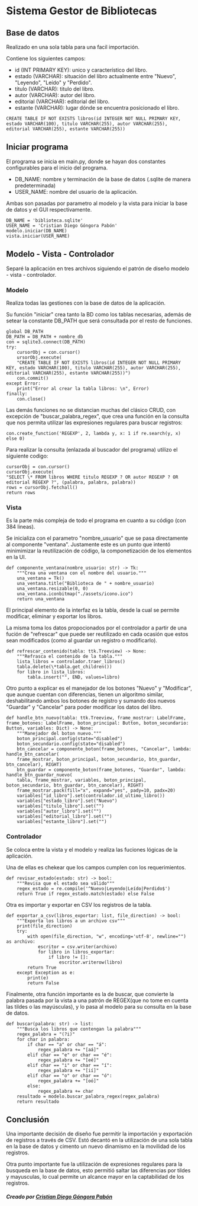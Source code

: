 # Sistema Gestor de Bibliotecas

## Base de datos

Realizado en una sola tabla para una facil importación.

Contiene los siguientes campos:

- id (INT PRIMARY KEY): unico y característico del libro.
- estado (VARCHAR): situación del libro actualmente entre "Nuevo", "Leyendo", "Leído" y "Perdido".
- titulo (VARCHAR): titulo del libro.
- autor (VARCHAR): autor del libro.
- editorial (VARCHAR): editorial del libro.
- estante (VARCHAR): lugar dónde se encuentra posicionado el libro.

```
CREATE TABLE IF NOT EXISTS libros(id INTEGER NOT NULL PRIMARY KEY, estado VARCHAR(100), titulo VARCHAR(255), autor VARCHAR(255), editorial VARCHAR(255), estante VARCHAR(255))
```

## Iniciar programa

El programa se inicia en main.py, donde se hayan dos constantes configurables para el inicio del programa.

- DB_NAME: nombre y terminación de la base de datos (.sqlite de manera predeterminada)
- USER_NAME: nombre del usuario de la aplicación.

Ambas son pasadas por parametro al modelo y la vista para iniciar la base de datos y el GUI respectivamente.

```
DB_NAME = 'biblioteca.sqlite'
USER_NAME = 'Cristian Diego Góngora Pabón'
modelo.iniciar(DB_NAME)
vista.iniciar(USER_NAME)
```

## Modelo - Vista - Controlador

Separé la aplicación en tres archivos siguiendo el patrón de diseño modelo - vista - controlador.

### Modelo

Realiza todas las gestiones con la base de datos de la aplicación.

Su función "iniciar" crea tanto la BD como los tablas necesarias, además de setear la constante DB_PATH que será consultada por el resto de funciones.

```
global DB_PATH
DB_PATH = DB_PATH + nombre_db
con = sqlite3.connect(DB_PATH)
try:
    cursorObj = con.cursor()
    ursorObj.execute(
    "CREATE TABLE IF NOT EXISTS libros(id INTEGER NOT NULL PRIMARY KEY, estado VARCHAR(100), titulo VARCHAR(255), autor VARCHAR(255), editorial VARCHAR(255), estante VARCHAR(255))")
    con.commit()
except Error:
    print("Error al crear la tabla libros: \n", Error)
finally:
    con.close()
```

Las demás funciones no se distancian muchas del clásico CRUD, con excepción de "buscar_palabra_regex", que crea una función en la consulta que nos permita utilizar las expresiones regulares para buscar registros:

```
con.create_function('REGEXP', 2, lambda y, x: 1 if re.search(y, x) else 0)
```

Para realizar la consulta (enlazada al buscador del programa) utilizo el siguiente codigo:

```
cursorObj = con.cursor()
cursorObj.execute(
"SELECT \* FROM libros WHERE titulo REGEXP ? OR autor REGEXP ? OR editorial REGEXP ?", (palabra, palabra, palabra))
rows = cursorObj.fetchall()
return rows
```

### Vista

Es la parte más compleja de todo el programa en cuanto a su código (con 384 lineas).

Se inicializa con el parametro "nombre_usuario" que se pasa directamente al componente "ventana". Justamente este es un punto que intentó minimimizar la reutilización de código, la componetización de los elementos en la UI.

```
def componente_ventana(nombre_usuario: str) -> Tk:
    """Crea una ventana con el nombre del usuario."""
    una_ventana = Tk()
    una_ventana.title("Biblioteca de " + nombre_usuario)
    una_ventana.resizable(0, 0)
    una_ventana.iconbitmap("./assets/icono.ico")
    return una_ventana
```

El principal elemento de la interfaz es la tabla, desde la cual se permite modificar, eliminar y exportar los libros.

La misma toma los datos propocionados por el controlador a partir de una fución de "refrescar" que puede ser reutilizado en cada ocasión que estos sean modificados (como al guardar un registro o modificarlo).

```
def refrescar_contenido(tabla: ttk.Treeview) -> None:
    """Refrasca el contenido de la tabla."""
    lista_libros = controlador.traer_libros()
    tabla.delete(\*tabla.get_children())
    for libro in lista_libros:
        tabla.insert("", END, values=libro)
```

Otro punto a explicar es el manejador de los botones "Nuevo" y "Modificar", que aunque cuentan con diferencias, tienen un algoritmo similar, deshabilitando ambos los botones de registro y sumando dos nuevos "Guardar" y "Cancelar" para poder modificar los datos del libro.

```
def handle_btn_nuevo(tabla: ttk.Treeview, frame_mostrar: LabelFrame, frame_botones: LabelFrame, boton_principal: Button, boton_secundario: Button, variables: Dict) -> None:
    """Manejador del boton nuevo."""
    boton_principal.config(state="disabled")
    boton_secundario.config(state="disabled")
    btn_cancelar = componente_boton(frame_botones, "Cancelar", lambda: handle_btn_cancelar(
    frame_mostrar, boton_principal, boton_secundario, btn_guardar, btn_cancelar), RIGHT)
    btn_guardar = componente_boton(frame_botones, "Guardar", lambda: handle_btn_guardar_nuevo(
    tabla, frame_mostrar, variables, boton_principal, boton_secundario, btn_guardar, btn_cancelar), RIGHT)
    frame_mostrar.pack(fill="x", expand="yes", pady=10, padx=20)
    variables["id_libro"].set(controlador.id_ultimo_libro())
    variables["estado_libro"].set("Nuevo")
    variables["titulo_libro"].set("")
    variables["autor_libro"].set("")
    variables["editorial_libro"].set("")
    variables["estante_libro"].set("")
```

### Controlador

Se coloca entre la vista y el modelo y realiza las fuciones lógicas de la aplicación.

Una de ellas es chekear que los campos cumplen con los requerimientos.

```
def revisar_estado(estado: str) -> bool:
    """Revisa que el estado sea válido"""
    regex_estado = re.compile('^Nuevo|Leyendo|Leído|Perdido$')
    return True if regex_estado.match(estado) else False
```

Otra es importar y exportar en CSV los registros de la tabla.

```
def exportar_a_csv(libros_exportar: list, file_direction) -> bool:
    """Exporta los libros a un archivo csv"""
    print(file_direction)
    try:
        with open(file_direction, "w", encoding='utf-8', newline="") as archivo:
            escritor = csv.writer(archivo)
            for libro in libros_exportar:
                if libro != []:
                    escritor.writerow(libro)
        return True
    except Exception as e:
        print(e)
        return False
```

Finalmente, otra función importante es la de buscar, que convierte la palabra pasada por la vista a una patrón de REGEX(que no tome en cuenta las tildes o las mayúsculas), y lo pasa al modelo para su consulta en la base de datos.

```
def buscar(palabra: str) -> list:
    """Busca los libros que contengan la palabra"""
    regex_palabra = "(?i)"
    for char in palabra:
        if char == "a" or char == "á":
            regex_palabra += "[aá]"
        elif char == "e" or char == "é":
            regex_palabra += "[eé]"
        elif char == "i" or char == "í":
            regex_palabra += "[ií]"
        elif char == "o" or char == "ó":
            regex_palabra += "[oó]"
        else:
            regex_palabra += char
    resultado = modelo.buscar_palabra_regex(regex_palabra)
    return resultado
```

## Conclusión

Una importante decisión de diseño fue permitir la importación y exportación de registros a través de CSV. Estó decantó en la utilización de una sola tabla en la base de datos y cimento un nuevo dinamismo en la movilidad de los registros.

Otra punto importante fue la utilización de expresiones regulares para la busqueda en la base de datos, esto permitió saltar las diferencias por tildes y mayusculas, lo cual permite un alcance mayor en la captabilidad de los registros.

##### Creado por [Cristian Diego Góngora Pabón](https://www.linkedin.com/in/cristiangongora/)
